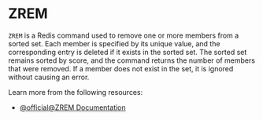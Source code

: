 # ZREM

`ZREM` is a Redis command used to remove one or more members from a sorted set. Each member is specified by its unique value, and the corresponding entry is deleted if it exists in the sorted set. The sorted set remains sorted by score, and the command returns the number of members that were removed. If a member does not exist in the set, it is ignored without causing an error.

Learn more from the following resources:

- [@official@ZREM Documentation](https://redis.io/docs/latest/commands/zrem/)